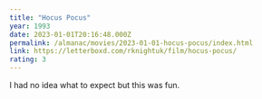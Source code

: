 ```yaml
---
title: "Hocus Pocus"
year: 1993
date: 2023-01-01T20:16:48.000Z
permalink: /almanac/movies/2023-01-01-hocus-pocus/index.html
link: https://letterboxd.com/rknightuk/film/hocus-pocus/
rating: 3
---
```


I had no idea what to expect but this was fun.